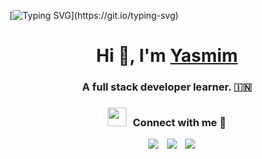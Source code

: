 [![Typing SVG](https://readme-typing-svg.demolab.com?font=Fira+Code&weight=500&pause=1000&color=F7F7F7&multiline=true&repeat=false&width=435&height=55&lines=Welcome+to+Yasmim's+Github+profile.;Feel+free+to+explore+it.)](https://git.io/typing-svg)

<h1 align="center">Hi 👋, I'm <a href="https://100rabhcsmc.github.io/Me.io/" target="blank">
Yasmim</a></h1>
<h3 align="center">A full stack developer learner. &#127470;&#127475</h3>

<h3 align="center" > <img src="https://media.giphy.com/media/iY8CRBdQXODJSCERIr/giphy.gif" width="30" height="30" style="margin-right: 10px;">Connect with me 🤝 </h3>

<p align="center">
	
 <div align="center"  class="icons-social" style="margin-left: 10px;">
        <a style="margin-left: 10px;"  target="_blank" href="https://www.linkedin.com/in/yasmimhisoka">
			<img src="https://img.icons8.com/doodle/40/000000/linkedin--v2.png"></a>
        <a style="margin-left: 10px;" target="_blank" href="https://github.com/yasmimhisoka">
		<img src="https://img.icons8.com/doodle/40/000000/github--v1.png"></a>
        <a style="margin-left: 10px;" target="_blank" href="https://instagram.com/y07cl">
			<img src="https://img.icons8.com/doodle/40/000000/instagram-new--v2.png"></a>
		<a style="margin-left: 5px;" target="_blank" href="https://github.com/100rabhcsmc/Me.io/blob/master/01SaurabhChavanReactNativeResume.pdf">
</p>
